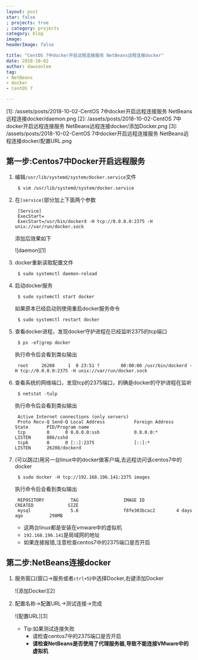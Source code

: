 ```yaml
---
layout: post
star: false
; projects: true
; category: projects
category: blog
image: 
headerImage: false

title: "CentOS 7中docker开启远程连接服务 NetBeans远程连接docker"
date: 2018-10-02
author: dawsonlee
tag:
- NetBeans
- docker
- CentOS 7

---
```


  [1]: /assets/posts/2018-10-02-CentOS 7中docker开启远程连接服务 NetBeans远程连接docker/daemon.png
  [2]: /assets/posts/2018-10-02-CentOS 7中docker开启远程连接服务 NetBeans远程连接docker/添加Docker.png
  [3]: /assets/posts/2018-10-02-CentOS 7中docker开启远程连接服务 NetBeans远程连接docker/配置URL.png

## 第一步:Centos7中Docker开启远程服务

1. 编辑`/usr/lib/systemd/system/docker.service`文件

        $ vim /usr/lib/systemd/system/docker.service

2. 在`[service]`部分加上下面两个参数

        [Service]
        ExecStart=
        ExecStart=/usr/bin/dockerd -H tcp://0.0.0.0:2375 -H unix://var/run/docker.sock

    添加后效果如下

    ![daemon][1]

3. docker重新读取配置文件

        $ sudo systemctl daemon-reload

4. 启动docker服务

        $ sudo systemctl start docker

    如果原本已经启动则使用重启docker服务命令

        $ sudo systemctl restart docker

5. 查看docker进程，发现docker守护进程在已经监听2375的tcp端口

        $ ps -ef|grep docker

    执行命令后会看到类似输出

        root     26208     1  0 23:51 ?        00:00:00 /usr/bin/dockerd -H tcp://0.0.0.0:2375 -H unix://var/run/docker.sock

6. 查看系统的网络端口，发现tcp的2375端口，的确是docker的守护进程在监听

        $ netstat -tulp

    执行命令后会看到类似输出
    
        Active Internet connections (only servers)
        Proto Recv-Q Send-Q Local Address           Foreign Address         State       PID/Program name 
        tcp        0      0 0.0.0.0:ssh             0.0.0.0:*               LISTEN      886/sshd
        tcp6       0      0 [::]:2375               [::]:*                  LISTEN      26208/dockerd 

7. (可以跳过)用另一台linux中的docker做客户端,去远程访问该centos7中的docker

        $ sudo docker -H tcp://192.168.196.141:2375 images

    执行命令后会看到类似输出 

        REPOSITORY          TAG                 IMAGE ID            CREATED             SIZE
        mysql               5.6                 f8fe303bcac2        4 days ago          298MB

    * 这两台linux都是安装在vmware中的虚拟机
    * `192.168.196.141`是局域网的地址
    * 如果连接报错,注意检查centos7中的2375端口是否开启

## 第二步:NetBeans连接docker

1. 服务窗口(窗口->服务或者`ctrl+5`)中选择Docker,右键添加Docker

    ![添加Docker][2]

2. 配置名称->配置URL->测试连接->完成

    ![配置URL][3]

    * Tip:如果测试连接失败
        * 请检查centos7中的2375端口是否开启
        * **请检查NetBeans是否使用了代理服务器,导致不能连接VMware中的虚拟机**
